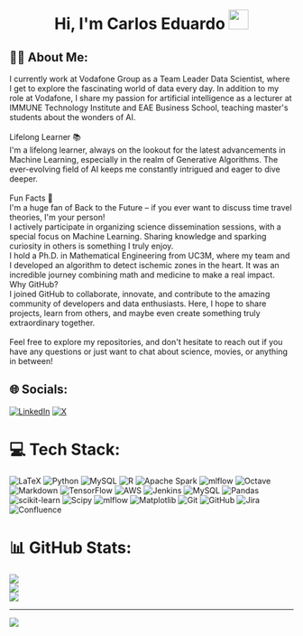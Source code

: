 
<h1 align="center">Hi, I'm Carlos Eduardo <img src="https://media.giphy.com/media/hvRJCLFzcasrR4ia7z/giphy.gif" width="35"></h1>

## 🧑‍💻  About Me:
I currently work at Vodafone Group as a Team Leader Data Scientist, where I get to explore the fascinating world of data every day. In addition to my role at Vodafone, I share my passion for artificial intelligence as a lecturer at IMMUNE Technology Institute and EAE Business School, teaching master's students about the wonders of AI.<br><br>Lifelong Learner 📚<br>I'm a lifelong learner, always on the lookout for the latest advancements in Machine Learning, especially in the realm of Generative Algorithms. The ever-evolving field of AI keeps me constantly intrigued and eager to dive deeper.<br><br>Fun Facts 🌟<br>I'm a huge fan of Back to the Future – if you ever want to discuss time travel theories, I'm your person!<br>I actively participate in organizing science dissemination sessions, with a special focus on Machine Learning. Sharing knowledge and sparking curiosity in others is something I truly enjoy.<br>I hold a Ph.D. in Mathematical Engineering from UC3M, where my team and I developed an algorithm to detect ischemic zones in the heart. It was an incredible journey combining math and medicine to make a real impact.<br>Why GitHub?<br>I joined GitHub to collaborate, innovate, and contribute to the amazing community of developers and data enthusiasts. Here, I hope to share projects, learn from others, and maybe even create something truly extraordinary together.<br><br>Feel free to explore my repositories, and don't hesitate to reach out if you have any questions or just want to chat about science, movies, or anything in between!


## 🌐 Socials:
[![LinkedIn](https://img.shields.io/badge/LinkedIn-%230077B5.svg?logo=linkedin&logoColor=white)](https://linkedin.com/in/carlosebch) [![X](https://img.shields.io/badge/X-black.svg?logo=X&logoColor=white)](https://x.com/carlosebch) 

# 💻 Tech Stack:
![LaTeX](https://img.shields.io/badge/latex-%23008080.svg?style=for-the-badge&logo=latex&logoColor=white) ![Python](https://img.shields.io/badge/python-3670A0?style=for-the-badge&logo=python&logoColor=ffdd54) ![MySQL](https://img.shields.io/badge/mysql-4479A1.svg?style=for-the-badge&logo=mysql&logoColor=white) ![R](https://img.shields.io/badge/r-%23276DC3.svg?style=for-the-badge&logo=r&logoColor=white) ![Apache Spark](https://img.shields.io/badge/Apache%20Spark-FDEE21?style=for-the-badge&logo=apachespark&logoColor=black) ![mlflow](https://img.shields.io/badge/mlflow-%23d9ead3.svg?style=for-the-badge&logo=numpy&logoColor=blue) ![Octave](https://img.shields.io/badge/OCTAVE-darkblue?style=for-the-badge&logo=octave&logoColor=fcd683) ![Markdown](https://img.shields.io/badge/markdown-%23000000.svg?style=for-the-badge&logo=markdown&logoColor=white) ![TensorFlow](https://img.shields.io/badge/TensorFlow-%23FF6F00.svg?style=for-the-badge&logo=TensorFlow&logoColor=white) ![AWS](https://img.shields.io/badge/AWS-%23FF9900.svg?style=for-the-badge&logo=amazon-aws&logoColor=white) ![Jenkins](https://img.shields.io/badge/jenkins-%232C5263.svg?style=for-the-badge&logo=jenkins&logoColor=white) ![MySQL](https://img.shields.io/badge/mysql-4479A1.svg?style=for-the-badge&logo=mysql&logoColor=white) ![Pandas](https://img.shields.io/badge/pandas-%23150458.svg?style=for-the-badge&logo=pandas&logoColor=white) ![scikit-learn](https://img.shields.io/badge/scikit--learn-%23F7931E.svg?style=for-the-badge&logo=scikit-learn&logoColor=white) ![Scipy](https://img.shields.io/badge/SciPy-%230C55A5.svg?style=for-the-badge&logo=scipy&logoColor=%white) ![mlflow](https://img.shields.io/badge/mlflow-%23d9ead3.svg?style=for-the-badge&logo=numpy&logoColor=blue) ![Matplotlib](https://img.shields.io/badge/Matplotlib-%23ffffff.svg?style=for-the-badge&logo=Matplotlib&logoColor=black) ![Git](https://img.shields.io/badge/git-%23F05033.svg?style=for-the-badge&logo=git&logoColor=white) ![GitHub](https://img.shields.io/badge/github-%23121011.svg?style=for-the-badge&logo=github&logoColor=white) ![Jira](https://img.shields.io/badge/jira-%230A0FFF.svg?style=for-the-badge&logo=jira&logoColor=white) ![Confluence](https://img.shields.io/badge/confluence-%23172BF4.svg?style=for-the-badge&logo=confluence&logoColor=white)
# 📊 GitHub Stats:
![](https://github-readme-stats.vercel.app/api?username=carlosechb&theme=dark&hide_border=false&include_all_commits=true&count_private=false)<br/>
![](https://github-readme-streak-stats.herokuapp.com/?user=carlosechb&theme=dark&hide_border=false)<br/>
![](https://github-readme-stats.vercel.app/api/top-langs/?username=carlosechb&theme=dark&hide_border=false&include_all_commits=true&count_private=false&layout=compact)

---
[![](https://visitcount.itsvg.in/api?id=carlosechb&icon=0&color=0)](https://visitcount.itsvg.in)

<!-- Proudly created with GPRM ( https://gprm.itsvg.in ) -->

